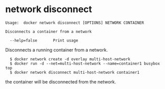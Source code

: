 <!--[metadata]>
+++
title = "network disconnect"
description = "The network disconnect command description and usage"
keywords = ["network, disconnect"]
[menu.engine]
parent = "smn_engine_cli"
+++
<![end-metadata]-->

# network disconnect

    Usage:  docker network disconnect [OPTIONS] NETWORK CONTAINER

    Disconnects a container from a network

      --help=false       Print usage

Disconnects a running container from a  network.

```
  $ docker network create -d overlay multi-host-network
  $ docker run -d --net=multi-host-network --name=container1 busybox top
  $ docker network disconnect multi-host-network container1
```

the container will be disconnected from the network.
